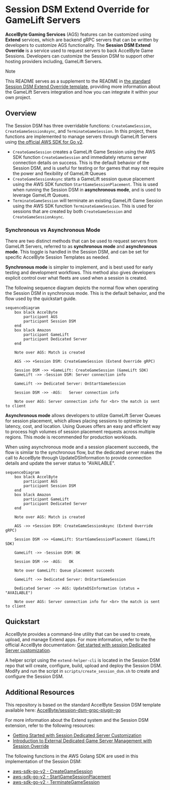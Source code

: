 # Session DSM Extend Override for GameLift Servers

**AccelByte Gaming Services** (AGS) features can be customized using **Extend** services, which are backend gRPC servers that can be written by developers to customize AGS functionality. The **Session DSM Extend Override** is a service used to request servers to back AccelByte Game Sessions. Developers can customize the Session DSM to support other hosting providers including, GameLift Servers.

> [!NOTE]  
> This README serves as a supplement to the README in [the standard Session DSM Extend Override template](https://github.com/AccelByte/session-dsm-grpc-plugin-go), providing more information about the GameLift Servers integration and how you can integrate it within your own project.

## Overview

The Session DSM has three overridable functions: `CreateGameSession`, `CreateGameSessionAsync`, and `TerminateGameSession`. In this project, these functions are implemented to manage servers through GameLift Servers using [the official AWS SDK for Go v2](https://pkg.go.dev/github.com/aws/aws-sdk-go-v2).

- `CreateGameSession` creates a GameLift Game Session using the AWS SDK function `CreateGameSession` and immediately returns server connection details on success. This is the default behavior of the Session DSM, and is useful for testing or for games that may not require the power and flexibility of GameLift Queues
- `CreateGameSessionAsync` starts a GameLift session queue placement using the AWS SDK function `StartGameSessionPlacement`. This is used when running the Session DSM in **asynchronous mode**, and is used to leverage GameLift Queues.
- `TerminateGameSession` will terminate an existing GameLift Game Session using the AWS SDK function `TerminateGameSession`. This is used for sessions that are created by both `CreateGameSession` and `CreateGameSessionAsync`.

### Synchronous vs Asynchronous Mode

There are two distinct methods that can be used to request servers from GameLift Servers, referred to as **synchronous mode** and **asynchronous mode**. This toggle is handled in the Session DSM, and can be set for specific AccelByte Session Templates as needed.

**Synchronous mode** is simpler to implement, and is best used for early testing and development workflows. This method also gives developers explicit control over what fleets are used when a session is created.

The following sequence diagram depicts the normal flow when operating the Session DSM in synchronous mode. This is the default behavior, and the flow used by the quickstart guide.

```mermaid
sequenceDiagram
	box black AccelByte
		participant AGS
		participant Session DSM
	end
	box black Amazon
		participant GameLift
		participant Dedicated Server
	end

	Note over AGS: Match is created
	
	AGS ->> +Session DSM: CreateGameSession (Extend Override gRPC)

	Session DSM ->> +GameLift: CreateGameSession (GameLift SDK)
	GameLift ->> -Session DSM: Server connection info

	GameLift ->> Dedicated Server: OnStartGameSession
	
	Session DSM ->> -AGS:	Server connection info
	
	Note over AGS: Server connection info for <br> the match is sent to client
```

**Asynchronous mode** allows developers to utilize GameLift Server Queues for session placement, which allows placing sessions to optimize by latency, cost, and location. Using Queues offers an easy and efficient way to process high volumes of session placement requests across multiple regions. This mode is recommended for production workloads.

When using asynchronous mode and a session placement succeeds, the flow is similar to the synchronous flow, but the dedicated server makes the call to AccelByte through UpdateDSInformation to provide connection details and update the server status to "AVAILABLE".

```mermaid
sequenceDiagram
	box black AccelByte
		participant AGS
		participant Session DSM
	end
	box black Amazon
		participant GameLift
		participant Dedicated Server
	end

	Note over AGS: Match is created
	
	AGS ->> +Session DSM: CreateGameSessionAsync (Extend Override gRPC)

	Session DSM ->> +GameLift: StartGameSessionPlacement (GameLift SDK)

	GameLift ->> -Session DSM: OK
	
	Session DSM ->> -AGS:	OK
	
	Note over GameLift: Queue placement succeeds
	
	GameLift ->> Dedicated Server: OnStartGameSession
	
	Dedicated Server ->> AGS: UpdateDSInformation (status = "AVAILABLE")
	
	Note over AGS: Server connection info for <br> the match is sent to client
```

## Quickstart

AccelByte provides a command-line utility that can be used to create, upload, and manage Extend apps. For more information, refer to the the official AccelByte documentation: [Get started with session Dedicated Server customization](https://docs.accelbyte.io/gaming-services/services/extend/override/getting-started-with-session-customization-server-dsm/#upload-the-extend-app).

A helper script using the `extend-helper-cli` is located in the Session DSM repo that will create, configure, build, upload and deploy the Session DSM. Modify and run the script in `scripts/create_session_dsm.sh` to create and configure the Session DSM.

## Additional Resources

This repository is based on the standard AccelByte Session DSM template available here: [AccelByte/session-dsm-grpc-plugin-go](https://github.com/AccelByte/session-dsm-grpc-plugin-go)

For more information about the Extend system and the Session DSM extension, refer to the following resources:

- [Getting Started with Session Dedicated Server Customization](https://docs.accelbyte.io/gaming-services/services/extend/override/getting-started-with-session-customization-server-dsm/)
- [Introduction to External Dedicated Game Server Management with Session Override](https://docs.accelbyte.io/gaming-services/services/extend/override/session-dsm-function/)

The following functions in the AWS Golang SDK are used in this implementation of the Session DSM:

- [aws-sdk-go-v2 - CreateGameSession](https://pkg.go.dev/github.com/aws/aws-sdk-go-v2/service/gamelift#Client.CreateGameSession)
- [aws-sdk-go-v2 - StartGameSessionPlacement](https://pkg.go.dev/github.com/aws/aws-sdk-go-v2/service/gamelift#Client.StartGameSessionPlacement)
- [aws-sdk-go-v2 - TerminateGameSession](https://pkg.go.dev/github.com/aws/aws-sdk-go-v2/service/gamelift#Client.TerminateGameSession)
